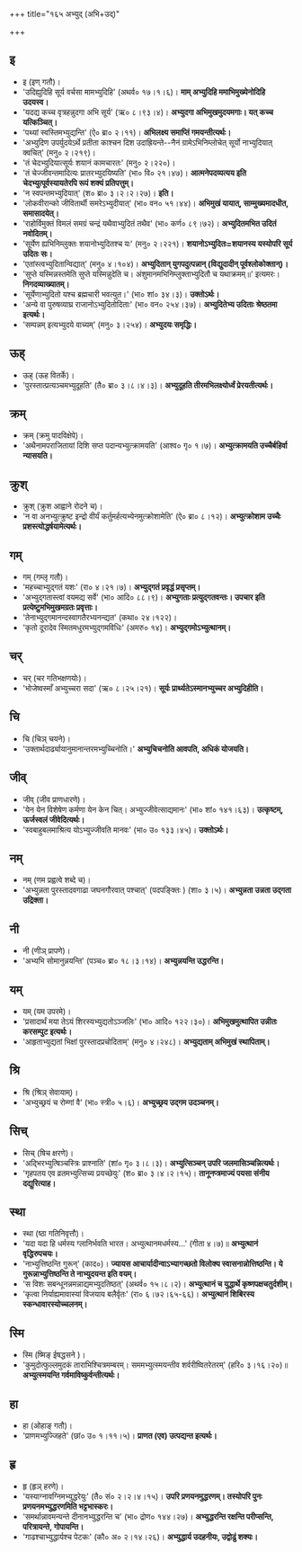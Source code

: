 +++
title="१६५ अभ्युद् (अभि+उद्)"

+++

## इ
- इ (इण् गतौ)।
- 'उदिह्युदिहि सूर्य वर्चसा मामभ्युदिहि' (अथर्व० १७।१।६)। **माम् अभ्युदिहि ममाभिमुख्येनोदिहि उदयस्व।**
- 'यदद्य कच्च वृत्रहन्नुदगा अभि सूर्य' (ऋ० ८।९३।४)। **अभ्युदगा अभिमुखमुदयमगाः। यत् कच्च यत्किञ्चित्।**
- 'पथ्यां स्वस्तिमभ्युद्यन्ति' (ऐ० ब्रा० २।११)। **अभिलक्ष्य समाप्तिं गमयन्तीत्यर्थः।**
- 'अभ्युदिण उपर्युदयेऽर्थे प्रतीता काश्चन दिश उदाह्रियन्ते--नैनं ग्रामेऽभिनिम्लोचेत् सूर्यो नाभ्युदियात् क्वचित्' (मनु० २।२१९)।
- 'तं चेदभ्युदियात्सूर्यः शयानं कामचारतः' (मनु० २।२२०)।
- 'तं चेज्जीवन्तमादित्यः प्रातरभ्युदयिष्यति' (भा० वि० २१।४७)। **आत्मनेपदव्यत्यय इति चेदभ्युत्पूर्वस्यायतेरपि रूपं शक्यं प्रतिपत्तुम्।**
- 'न स्वपन्तमभ्युदियात्' (श० ब्रा० ३।२।२।२७)। **इति।**
- 'लोकवीरान्को जीवितार्थी समरेऽभ्युदीयात्' (भा० वन० ५१।४४)। **अभिमुखं यायात्, साम्मुख्यमादधीत, समासादयेत्।**
- 'राहोर्विमुक्तं विमलं समग्रं चन्द्रं यथैवाभ्युदितं तथैव' (भा० कर्ण० ८९।७२)। **अभ्युदितमभित उदितं नवोदितम्।**
- 'सूर्येण ह्यभिनिम्लुक्तः शयानोभ्युदितश्च यः' (मनु० २।२२१)। **शयानोऽभ्युदितः=शयानस्य यस्योपरि सूर्य उदितः सः।**
- 'एतांस्त्वभ्युदितान्विद्यात्' (मनु० ४।१०४)। **अभ्युदितान् युगपदुत्पन्नान् (विद्युदादीन् पूर्वश्लोकोक्तान्)।**
- 'सुप्ते यस्मिन्नस्तमेति सुप्ते यस्मिन्नुदेति च। अंशुमानमभिनिम्लुक्ताभ्युदितौ च यथाक्रमम्॥' इत्यमरः। **निगदव्याख्यातम्।**
- 'सूर्येणाभ्युदितो यश्च ब्रह्मचारी भवत्युत।' (भा० शां० ३४।३)। **उक्तोऽर्थः।**
- 'अन्ये वा पुरुषव्याघ्र राजानोऽभ्युदितोदिताः' (भा० वन० २५४।३७)। **अभ्युदितेभ्य उदिताः श्रेष्ठतमा इत्यर्थः।**
- 'सम्पन्नम् इत्यभ्युदये वाच्यम्' (मनु० ३।२५४)। **अभ्युदयः समृद्धिः।**

## ऊह्
- ऊह् (ऊह वितर्के)।
- 'पुरस्तात्प्रत्यञ्चमभ्युदूहति' (तै० ब्रा० ३।८।४।३)। **अभ्युदूहति तीरमभिलक्ष्योर्ध्वं प्रेरयतीत्यर्थः।**

## क्रम्
- क्रम् (क्रमु पादविक्षेपे)।
- 'अथैनामपराजितायां दिशि सप्त पदान्यभ्युत्क्रामयति' (आश्व० गृ० १।७)। **अभ्युत्क्रामयति उच्चैर्बहिर्वा न्यासयति।**

## क्रुश्
- क्रुश् (क्रुश आह्वाने रोदने च)।
- 'न वा अनभ्युत्क्रुष्ट इन्द्रो वीर्यं कर्तुमर्हत्यभ्येनमुत्क्रोशामेति' (ऐ० ब्रा० ८।१२)। **अभ्युत्क्रोशाम उच्चैः प्रशस्त्योद्धर्षयामेत्यर्थः।**

## गम्
- गम् (गम्लृ गतौ)।
- 'महच्चाभ्युद्गतं यशः' (रा० ४।२१।७)। **अभ्युद्गतं प्रवृद्धं प्रसृप्तम्।**
- 'अभ्युद्गतास्त्वां वयमद्य सर्वे' (भा० आदि० ८८।९)। **अभ्युगताः प्रत्युद्गतवन्तः। उपचार इति प्रत्येष्टुमभिमुखमग्रतः प्रवृत्ताः।**
- 'तेनाभ्युद्गमानन्दस्वागतैरभ्यनन्द्यत' (कथा० २४।१२२)।
- 'कृतो दूरादेव स्मितमधुरमभ्युद्गमविधिः' (अमरु० १४)। **अभ्युद्गमोऽभ्युत्थानम्।**

## चर्
- चर् (चर गतिभक्षणयोः)।
- 'भोजेष्वस्माँ अभ्युच्चरा सदा' (ऋ० ८।२५।२१)। **सूर्यः प्रार्थ्यतेऽस्मानभ्युच्चर अभ्युदिहीति।**

## चि
- चि (चिञ् चयने)।
- 'उक्तार्थदार्ढ्यायानुमानान्तरमभ्युच्चिनोति।' **अभ्युचिचनोति आवपति, अधिकं योजयति।**

## जीव्
- जीव् (जीव प्राणधारणे)।
- 'येन येन विशेषेण कर्मणा येन केन चित्। अभ्युज्जीवेत्साद्यमानः' (भा० शां० १४१।६३)। **उत्कृष्टम्, ऊर्जस्वलं जीवेदित्यर्थः।**
- 'स्वबाहुबलमाश्रित्य योऽभ्युज्जीवति मानवः' (भा० उ० १३३।४५)। **उक्तोऽर्थः।**

## नम्
- नम् (णम प्रह्वत्वे शब्दे च)।
- 'अभ्युन्नता पुरस्तादवगाढा जघनगौरवात् पश्चात्' (पदपङ्क्तिः ) (शा० ३।५)। **अभ्युन्नता उन्नता उद्गता उद्रिक्ता।**

## नी
- नी (णीञ् प्रापणे)।
- 'अभ्यभि सोमानुन्नयन्ति' (पञ्च० ब्रा० १८।३।१४)। **अभ्युन्नयन्ति उद्धरन्ति।**

## यम्
- यम् (यम उपरमे)।
- 'प्रसादार्थं मया तेऽयं शिरस्यभ्युद्यतोऽञ्जलिः' (भा० आदि० १२२।३०)। **अभिमुखमुत्थापित उन्नीतः करसम्पुट इत्यर्थः।**
- 'आहृताभ्युद्यतां भिक्षां पुरस्तादप्रचोदिताम्' (मनु० ४।२४८)। **अभ्युद्यताम् अभिमुखं स्थापिताम्।**

## श्रि
- श्रि (श्रिञ् सेवायाम्)।
- 'अभ्युच्छ्रयं च रोम्णां वै' (भा० स्त्री० ५।६)। **अभ्युच्छ्रय उद्गम उदञ्चनम्।**

## सिच्
- सिच् (षिच क्षरणे)।
- 'अद्भिरभ्युत्षिञ्चस्त्रिः प्राश्नाति' (शां० गृ० ३।८।३)। **अभ्युत्सिञ्चन् उपरि जलमासिञ्चन्नित्यर्थः।**
- 'गृहपतय एव व्रतमभ्युत्सिच्य प्रयच्छेयुः' (श० ब्रा० ३।४।२।१५)। **तानूनप्त्रमाज्यं पयसा संनीय दद्युरित्याह।**

## स्था
- स्था (ष्ठा गतिनिवृत्तौ)।
- 'यदा यदा हि धर्मस्य ग्लानिर्भवति भारत। अभ्युत्थानमधर्मस्य…' (गीता ४।७)॥ **अभ्युत्थानं वृद्धिरुपचयः।**
- 'नाभ्युत्तिष्ठन्ति गुरून्' (काद०)। **ज्यायस आचार्यादीन्वाऽभ्यागच्छतो विलोक्य स्वासनान्नोत्तिष्ठन्ति। ये गुरून्नाभ्युत्तिष्ठन्ति ते नाभ्युदयन्त इति वयम्।**
- 'स विशः सबन्धूनन्नमन्नाद्यमभ्युदतिष्ठत्' (अथर्व० १५।८।२)। **अभ्युत्थानं च युद्धार्थे कृष्णपक्षचतुर्दशीम्।**
- 'कृत्वा निर्याह्यमावास्यां विजयाय बलैर्वृतः' (रा० ६।७२।६५-६६)। **अभ्युत्थानं शिबिरस्य स्कन्धावारस्योच्चलनम्।**

## स्मि
- स्मि (ष्मिङ् ईषद्धसने )।
- 'कुमुदोत्फुल्लमुदकं ताराभिश्चित्रमम्बरम्। सममभ्युत्स्मयन्तीव शर्वरीष्वितरेतरम्' (हरि० ३।१६।२०)॥ **अभ्युत्स्मयन्ति गर्वमाविष्कुर्वन्तीत्यर्थः।**

## हा
- हा (ओहाङ् गतौ)।
- 'प्राणमभ्युज्जिहते' (छां० उ० १।११।५)। **प्राणत (एव) उत्पद्यन्त इत्यर्थः।**

## हृ
- हृ (हृञ् हरणे)।
- 'यस्याग्नावग्निमभ्युद्धरेयुः' (तै० सं० २।२।४।१५)। **उपरि प्रणयनमुद्धरणम्। तस्योपरि पुनः प्रणयनमभ्युद्धरणमिति भट्टभास्करः।**
- 'समर्थान्नावमन्यन्ते दीनानभ्युद्धरन्ति च' (भा० द्रोण० १४४।२७)। **अभ्युद्धरन्ति रक्षन्ति परीप्सन्ति, परित्रायन्ते, गोपायन्ति।**
- 'गाढश्चाभ्युद्धार्यश्च पेटकः' (कौ० अ० २।१४।२६)। **अभ्युद्धार्य उदहनीयः, उद्वोढुं शक्यः।**

